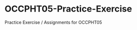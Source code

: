 # OCCPHT05-Practice-Exercise
Practice Exercise / Assignments for OCCPHT05 

<!-- Hello, this is Julian Burk's repository! -->
<!-- I like to play soccer, do benchmark on pc hardware and upload them on youtube. I love to play games, mostly survival or single player games. -->
